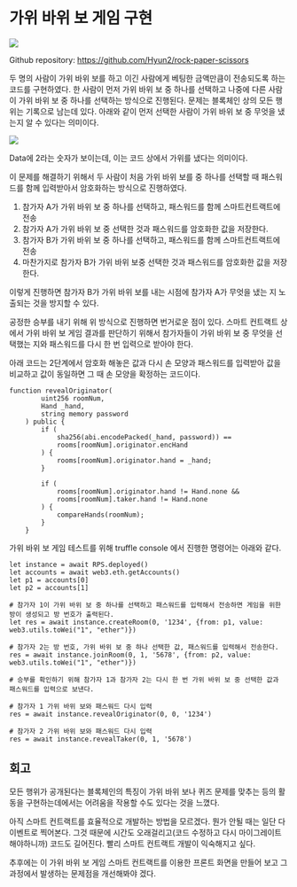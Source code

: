 # 가위 바위 보 게임 구현

![](https://imgur.com/Wum4gay.gif)

Github repository: https://github.com/Hyun2/rock-paper-scissors

두 명의 사람이 가위 바위 보를 하고 이긴 사람에게 베팅한 금액만큼이 전송되도록 하는 코드를 구현하였다. 한 사람이 먼저 가위 바위 보 중 하나를 선택하고 나중에 다른 사람이 가위 바위 보 중 하나를 선택하는 방식으로 진행된다. 문제는 블록체인 상의 모든 행위는 기록으로 남는데 있다. 아래와 같이 먼저 선택한 사람이 가위 바위 보 중 무엇을 냈는지 알 수 있다는 의미이다.

![](https://imgur.com/6pYzrC9.jpg)

Data에 2라는 숫자가 보이는데, 이는 코드 상에서 가위를 냈다는 의미이다.

이 문제를 해결하기 위해서 두 사람이 처음 가위 바위 보를 중 하나를 선택할 때 패스워드를 함께 입력받아서 암호화하는 방식으로 진행하였다. 

1. 참가자 A가 가위 바위 보 중 하나를 선택하고, 패스워드를 함께 스마트컨트랙트에 전송
2. 참가자 A가 가위 바위 보 중 선택한 것과 패스워드를 암호화한 값을 저장한다.
3. 참가자 B가 가위 바위 보 중 하나를 선택하고, 패스워드를 함께 스마트컨트랙트에 전송
4. 마찬가지로 참가자 B가 가위 바위 보중 선택한 것과 패스워드를 암호화한 값을 저장한다.

이렇게 진행하면 참가자 B가 가위 바위 보를 내는 시점에 참가자 A가 무엇을 냈는 지 노출되는 것을 방지할 수 있다.

공정한 승부를 내기 위해 위 방식으로 진행하면 번거로운 점이 있다. 스마트 컨트랙트 상에서 가위 바위 보 게임 결과를 판단하기 위해서 참가자들이 가위 바위 보 중 무엇을 선택했는 지와 패스워드를 다시 한 번 입력으로 받아야 한다.

아래 코드는 2단계에서 암호화 해놓은 값과 다시 손 모양과 패스워드를 입력받아 값을 비교하고 값이 동일하면 그 때 손 모양을 확정하는 코드이다.

```solidity
function revealOriginator(
        uint256 roomNum,
        Hand _hand,
        string memory password
    ) public {
        if (
            sha256(abi.encodePacked(_hand, password)) ==
            rooms[roomNum].originator.encHand
        ) {
            rooms[roomNum].originator.hand = _hand;
        }

        if (
            rooms[roomNum].originator.hand != Hand.none &&
            rooms[roomNum].taker.hand != Hand.none
        ) {
            compareHands(roomNum);
        }
    }
```

가위 바위 보 게임 테스트를 위해 truffle console 에서 진행한 명령어는 아래와 같다.

```shell
let instance = await RPS.deployed()
let accounts = await web3.eth.getAccounts()
let p1 = accounts[0]
let p2 = accounts[1]

# 참가자 1이 가위 바위 보 중 하나를 선택하고 패스워드를 입력해서 전송하면 게임을 위한 방이 생성되고 방 번호가 출력된다.
let res = await instance.createRoom(0, '1234', {from: p1, value: web3.utils.toWei("1", "ether")})

# 참가자 2는 방 번호, 가위 바위 보 중 하나 선택한 값, 패스워드를 입력해서 전송한다.
res = await instance.joinRoom(0, 1, '5678', {from: p2, value: web3.utils.toWei("1", "ether")})

# 승부를 확인하기 위해 참가자 1과 참가자 2는 다시 한 번 가위 바위 보 중 선택한 값과 패스워드를 입력으로 보낸다. 

# 참가자 1 가위 바위 보와 패스워드 다시 입력
res = await instance.revealOriginator(0, 0, '1234')

# 참가자 2 가위 바위 보와 패스워드 다시 입력
res = await instance.revealTaker(0, 1, '5678')
```



## 회고

모든 행위가 공개된다는 블록체인의 특징이 가위 바위 보나 퀴즈 문제를 맞추는 등의 활동을 구현하는데에서는 어려움을 작용할 수도 있다는 것을 느꼈다. 

아직 스마트 컨트랙트를 효율적으로 개발하는 방법을 모르겠다. 뭔가 안될 때는 일단 다 이벤트로 찍어본다. 그것 때문에 시간도 오래걸리고(코드 수정하고 다시 마이그레이트 해야하니까) 코드도 길어진다. 빨리 스마트 컨트랙트 개발이 익숙해지고 싶다.

추후에는 이 가위 바위 보 게임 스마트 컨트랙트를 이용한 프론트 화면을 만들어 보고 그 과정에서 발생하는 문제점을 개선해봐야 겠다.